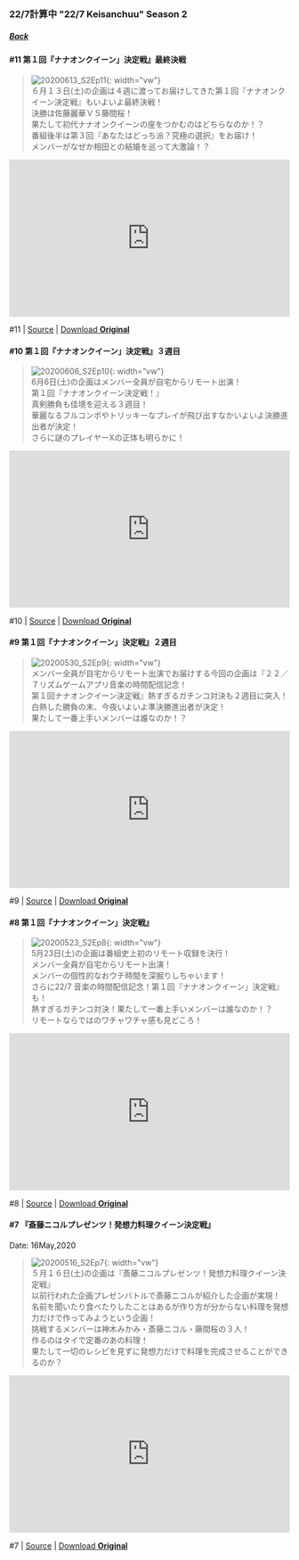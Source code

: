 ### 22/7計算中 "22/7 Keisanchuu" Season 2
##### [Back](227Keisanchuu_List.md)

#### #11 第１回『ナナオンクイーン」決定戦』最終決戦
>![20200613_S2Ep11](../../../Img/227Keisanchuu/20200613_S2Ep11.jpg){: width="vw"}  
６月１３日(土)の企画は４週に渡ってお届けしてきた第１回『ナナオンクイーン決定戦』もいよいよ最終決戦！  
決勝は佐藤麗華ＶＳ藤間桜！  
果たして初代ナナオンクイーンの座をつかむのはどちらなのか！？  
番組後半は第３回『あなたはどっち派？究極の選択』をお届け！  
メンバーがなぜか相田との結婚を巡って大激論！？  

<div style="left: 0; width: 100%; height: 0; position: relative; padding-bottom: 56.0417%;"><iframe src="https://www.dailymotion.com/embed/video/x7ugn9d?queue-enable=false" style="border: 0; top: 0; left: 0; width: 100%; height: 100%; position: absolute;" allowfullscreen scrolling="no" allow="encrypted-media"></iframe></div>

#11 | [Source](https://www.facebook.com/nanabunnoID/photos/a.596906514009115/1172379663128461/) | [Download **Original**](https://drive.google.com/file/d/14LgfZv2LD_qR48OSYXQMOqFDYb2Jf04a/view?fbclid=IwAR3g4AHd65tAaAe5PH62J6sCMb4oLhk6foI2iqKtTsJjr2jOqrn_h5cl_VQ)

#### #10 第１回『ナナオンクイーン」決定戦』３週目
>![20200606_S2Ep10](../../../Img/227Keisanchuu/20200606_S2Ep10.PNG){: width="vw"}  
6月6日(土)の企画はメンバー全員が自宅からリモート出演！  
第１回『ナナオンクイーン決定戦！』  
真剣勝負も佳境を迎える３週目！  
華麗なるフルコンボやトリッキーなプレイが飛び出すなかいよいよ決勝進出者が決定！  
さらに謎のプレイヤーXの正体も明らかに！  

<div style="left: 0; width: 100%; height: 0; position: relative; padding-bottom: 56.0417%;"><iframe src="https://www.dailymotion.com/embed/video/x7ucqqe?queue-enable=false" style="border: 0; top: 0; left: 0; width: 100%; height: 100%; position: absolute;" allowfullscreen scrolling="no" allow="encrypted-media"></iframe></div>

#10 | [Source](https://www.facebook.com/nanabunnoID/photos/a.596906514009115/1166720907027670/) | [Download **Original**](https://drive.google.com/file/d/1p8y7WqpSU-QKxqYk0aPS9IR2n7ghfuFm/view?usp=drivesdk)

#### #9 第１回『ナナオンクイーン」決定戦』２週目
>![20200530_S2Ep9](../../../Img/227Keisanchuu/20200530_S2Ep9.jpg){: width="vw"}  
メンバー全員が自宅からリモート出演でお届けする今回の企画は『２２／７リズムゲームアプリ音楽の時間配信記念！  
第１回ナナオンクイーン決定戦』熱すぎるガチンコ対決も２週目に突入！  
白熱した勝負の末、今夜いよいよ準決勝進出者が決定！  
果たして一番上手いメンバーは誰なのか！？   

<div style="left: 0; width: 100%; height: 0; position: relative; padding-bottom: 56.0417%;"><iframe src="https://www.dailymotion.com/embed/video/x7u8eve?queue-enable=false" style="border: 0; top: 0; left: 0; width: 100%; height: 100%; position: absolute;" allowfullscreen scrolling="no" allow="encrypted-media"></iframe></div>

#9 | [Source](https://www.facebook.com/nanabunnoID/photos/a.596906514009115/1160957800937314/) | [Download **Original**](https://drive.google.com/file/d/1NLayegvgXjXa3dVSEtgXolHQ2Elnj5HO)

#### #8 第１回『ナナオンクイーン」決定戦』
>![20200523_S2Ep8](../../../Img/227Keisanchuu/20200523_S2Ep8.PNG){: width="vw"}  
5月23日(土)の企画は番組史上初のリモート収録を決行！  
メンバー全員が自宅からリモート出演！  
メンバーの個性的なおウチ時間を深掘りしちゃいます！  
さらに22/7 音楽の時間配信記念！第１回『ナナオンクイーン」決定戦』も！  
熱すぎるガチンコ対決！果たして一番上手いメンバーは誰なのか！？  
リモートならではのワチャワチャ感も見どころ！  

<div style="left: 0; width: 100%; height: 0; position: relative; padding-bottom: 56.0417%;"><iframe src="https://www.dailymotion.com/embed/video/x7u3ig1?queue-enable=false" style="border: 0; top: 0; left: 0; width: 100%; height: 100%; position: absolute;" allowfullscreen scrolling="no" allow="encrypted-media"></iframe></div>

#8 | [Source](https://www.facebook.com/nanabunnoID/photos/a.596906514009115/1155583961474698/) | [Download **Original**](https://drive.google.com/file/d/1Wjsv3mraZ3YAhXSW1tb7-aiBRKl3ktSZ/view?fbclid=IwAR3GAOx_jI5ZqYVcuor40arelu1jWBKPyu72WvZv_ylpG0ytLw75zl-JCqk)


#### #7 『斎藤ニコルプレゼンツ！発想力料理クイーン決定戦』
Date: 16May,2020
>![20200516_S2Ep7](../../../Img/227Keisanchuu/20200516_S2Ep7.JPG){: width="vw"}  
５月１６日(土)の企画は『斎藤ニコルプレゼンツ！発想力料理クイーン決定戦』  
以前行われた企画プレゼンバトルで斎藤ニコルが紹介した企画が実現！  
名前を聞いたり食べたりしたことはあるが作り方が分からない料理を発想力だけで作ってみようという企画！  
挑戦するメンバーは神木みかみ・斎藤ニコル・藤間桜の３人！  
作るのはタイで定番のあの料理！  
果たして一切のレシピを見ずに発想力だけで料理を完成させることができるのか？  

<div style="left: 0; width: 100%; height: 0; position: relative; padding-bottom: 56.0417%;"><iframe src="https://www.dailymotion.com/embed/video/x7tzkj1?queue-enable=false" style="border: 0; top: 0; left: 0; width: 100%; height: 100%; position: absolute;" allowfullscreen scrolling="no" allow="encrypted-media"></iframe></div>

#7 | [Source](https://www.facebook.com/nanabunnoID/photos/a.596906514009115/1149963888703372) | [Download **Original**](https://drive.google.com/file/d/1ieOBkhaUiKTsaY8kFCd5hxP1fJ5rCagY/view?fbclid=IwAR2dOTdJFt7mGmvYl2z81IUWfsCPosUCwXtrVhsvKpoHcH7z5hqBMiYC-mY)
